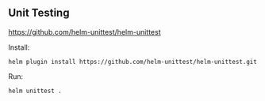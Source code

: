 

## Unit Testing

https://github.com/helm-unittest/helm-unittest

Install:
```shell
helm plugin install https://github.com/helm-unittest/helm-unittest.git
```

Run:
```shell
helm unittest .
```